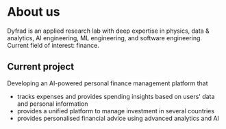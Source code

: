 # About us

Dyfrad is an applied research lab with deep expertise in physics, data & analytics, AI engineering, ML engineering, and software engineering. Current field of interest: finance.

## Current project
Developing an AI-powered personal finance management platform that
* tracks expenses and provides spending insights based on users' data and personal information
* provides a unified platform to manage investment in several countries
* provides personalised financial advice using advanced analytics and AI

